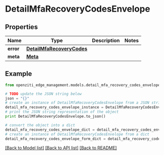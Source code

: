 # DetailMfaRecoveryCodesEnvelope


## Properties
Name | Type | Description | Notes
------------ | ------------- | ------------- | -------------
**error** | [**DetailMfaRecoveryCodes**](DetailMfaRecoveryCodes.md) |  | 
**meta** | [**Meta**](Meta.md) |  | 

## Example

```python
from openziti_edge_management.models.detail_mfa_recovery_codes_envelope import DetailMfaRecoveryCodesEnvelope

# TODO update the JSON string below
json = "{}"
# create an instance of DetailMfaRecoveryCodesEnvelope from a JSON string
detail_mfa_recovery_codes_envelope_instance = DetailMfaRecoveryCodesEnvelope.from_json(json)
# print the JSON string representation of the object
print DetailMfaRecoveryCodesEnvelope.to_json()

# convert the object into a dict
detail_mfa_recovery_codes_envelope_dict = detail_mfa_recovery_codes_envelope_instance.to_dict()
# create an instance of DetailMfaRecoveryCodesEnvelope from a dict
detail_mfa_recovery_codes_envelope_form_dict = detail_mfa_recovery_codes_envelope.from_dict(detail_mfa_recovery_codes_envelope_dict)
```
[[Back to Model list]](../README.md#documentation-for-models) [[Back to API list]](../README.md#documentation-for-api-endpoints) [[Back to README]](../README.md)


